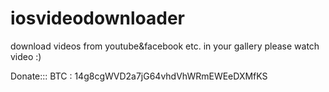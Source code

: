 # iosvideodownloader
download videos from youtube&amp;facebook etc. in your gallery
please watch video :)

Donate:::
BTC : 14g8cgWVD2a7jG64vhdVhWRmEWEeDXMfKS
